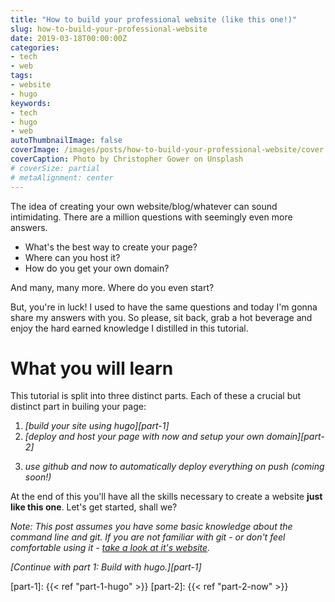 ```yaml
---
title: "How to build your professional website (like this one!)"
slug: how-to-build-your-professional-website
date: 2019-03-18T00:00:00Z
categories:
- tech
- web
tags:
- website
- hugo
keywords:
- tech
- hugo
- web
autoThumbnailImage: false
coverImage: /images/posts/how-to-build-your-professional-website/cover.jpg
coverCaption: Photo by Christopher Gower on Unsplash
# coverSize: partial
# metaAlignment: center
---
```


The idea of creating your own website/blog/whatever can sound intimidating.
There are a million questions with seemingly even more answers.

- What's the best way to create your page?
- Where can you host it?
- How do you get your own domain?

And many, many more.
Where do you even start?

But, you're in luck!
I used to have the same questions and today I'm gonna share my answers with you.
So please, sit back, grab a hot beverage and enjoy the hard earned knowledge I distilled in this tutorial.

<!--more-->

# What you will learn

This tutorial is split into three distinct parts.
Each of these a crucial but distinct part in builing your page:

1. *[build your site using hugo][part-1]*
2. *[deploy and host your page with now and setup your own domain][part-2]*
<!-- 3. *[use github and now to automatically deploy everything on push][part-3]* -->
3. *use github and now to automatically deploy everything on push (coming soon!)*

At the end of this you'll have all the skills necessary to create a website **just like this one**.
Let's get started, shall we?

*Note: This post assumes you have some basic knowledge about the command line and git.*
*If you are not familiar with git - or don't feel comfortable using it - [take a look at it's website](https://git-scm.com/).*

*[Continue with part 1: Build with hugo.][part-1]*

[part-1]: {{< ref "part-1-hugo" >}}
[part-2]: {{< ref "part-2-now" >}}
